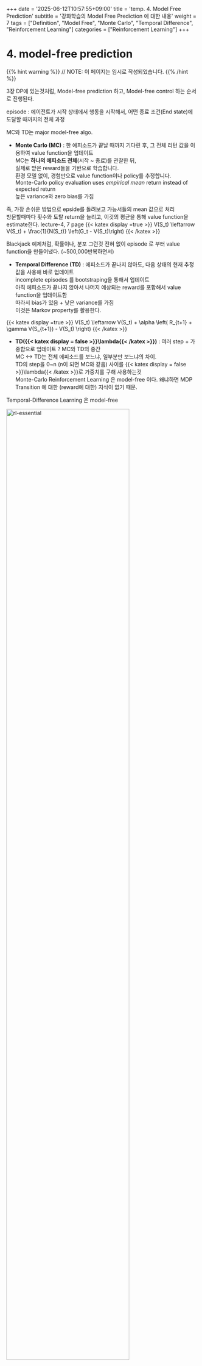 +++
date = '2025-06-12T10:57:55+09:00'
title = 'temp. 4. Model Free Prediction'
subtitle =  '강화학습의 Model Free Prediction 에 대한 내용'
weight = 7
tags = ["Definition", "Model Free", "Monte Carlo", "Temporal Difference", "Reinforcement Learning"]
categories = ["Reinforcement Learning"]
+++

# **4. model-free prediction**



{{% hint warning %}}
// NOTE: 이 페이지는 임시로 작성되었습니다.
{{% /hint %}}


3장 DP에 있는것처럼, Model-free prediction 하고, Model-free control 하는 순서로 진행된다.

episode : 에이전트가 시작 상태에서 행동을 시작해서, 어떤 종료 조건(End state)에 도달할 때까지의 전체 과정

MC와 TD는 major model-free algo.

- **Monte Carlo (MC)** : 한 에피소드가 끝날 때까지 기다린 후, 그 전체 리턴 값을 이용하여 value function을 업데이트<br>
MC는 **하나의 에피소드 전체**(시작 ~ 종료)를 관찰한 뒤, <br>
실제로 받은 reward들을 기반으로 학습합니다. <br>
환경 모델 없이, 경험만으로 value function이나 policy를 추정합니다. <br>
Monte-Carlo policy evaluation uses _empirical mean_ return
instead of expected return <br>
높은 variance와 zero bias를 가짐


즉, 가장 손쉬운 방법으로 epside를 돌려보고 가능서들의 mean 값으로 처리 <br>
방문할때마다 횟수와 토탈 return을 늘리고, 이것의 평균을 통해 value function을 estimate한다.
lecture-4, 7 page
{{< katex display =true >}}
V(S_t) \leftarrow V(S_t) + \frac{1}{N(S_t)} \left(G_t - V(S_t)\right)
{{< /katex >}}

Blackjack 예제처럼,
확률이나, 분포 그런것 전혀 없이 episode 로 부터 value function을 만들어냈다. (~500,000반복하면서)

- **Temporal Difference (TD)** : 에피소드가 끝나지 않아도, 다음 상태의 현재 추정 값을 사용해 바로 업데이트 <br>
incomplete episodes 를 bootstraping을 통해서 업데이트 <br>
아직 에피소드가 끝나지 않아서 나머지 예상되는 reward를 포함해서 value function을 업데이트함 <br>
따라서 bias가 있음 + 낮은 variance를 가짐<br>
이것은 Markov property를 활용한다.

{{< katex display =true >}}
V(S_t) \leftarrow V(S_t) + \alpha \left( R_{t+1} + \gamma V(S_{t+1}) - V(S_t) \right)
{{< /katex >}}


- **TD({{< katex display = false >}}\lambda{{< /katex >}})** : 여러 step + 가중합으로 업데이트 ?  MC와 TD의 중간<br>
MC <-> TD는 전체 에피소드를 보느냐, 일부분만 보느냐의 차이.<br>
TD의 step을 0~n (n이 되면 MC와 같음) 사이를 {{< katex display = false >}}\lambda{{< /katex >}}로 가중치를 구해 사용하는것<br>
Monte-Carlo Reinforcement Learning 은 model-free 이다.
왜냐하면 MDP Transition 에 대한 (reward에 대한) 지식이 없기 때문.

Temporal-Difference Learning 은 model-free


<img src="/images/rl-backup-category.png" alt="rl-essential" style="width:80%;" />


# **5. model-free control**
## **on-policy/off-policy intro**

π = Target Policy
µ = Behavior Policy

이두개가 같으면 on-policy 다르면 off-policy.

- Off-policy learning : “Look over someone’s shoulder” <br>
Learn about policy π from experience sampled from µ <br>
**re-use** experience generated from old policy <br>
**Q-Learning** : {{< katex display=false >}}\varepsilon{{< /katex >}}-greedy 방식으로 탐험하지만 학습에는 반영 안할수 있음(최적의 행동만 업데이트)

- On-policy learning : “Learn on the job” <br>
Learn about policy π from experience sampled from π<br>
**Salsa** :on-policy Q-learning. 현재 행동을 그대로 따라가며 학습

## **on-policy**
### **Monte-carlo iteration**
Monte-Carlo 방법을 통해서 Policy Evaluation은 가능.(=Monte-Carlo Evaluation)<br>
greedy 하게 policy improvement는 action-value 펑션에 대해서만 가능하다.
state-value function을 하려면, 모델에 대해 알아야만 가능하다.<br>

{{< katex display =true >}}
\pi'(s) = \arg\max_{a \in \mathcal{A}} \left( \mathcal{R}_s^a + \sum_{s'} \mathcal{P}_{ss'}^a V(s') \right)
{{< /katex >}}
위와 대비되게 action-value function(Q 펑션) 은 model-free해서 알수 있다.


{{< katex display =true >}}
\pi'(s) = \arg\max_{a \in \mathcal{A}} Q(s, a)
{{< /katex >}}

이렇게 알게된 policy를 아래 {{< katex display=false >}}\varepsilon{{< /katex >}}-greedy  방식으로 improvement 한다.

### **ε-greedy**
**{{< katex display=false >}}\varepsilon{{< /katex >}}-greedy Algo**

항상 최고의 행동만 고르면 탐험이 부족하고, 항상 무작위로 고르면 성능이 낮다. → 둘 사이를 적절히 섞자!

예시 )<br>
ε=0.1 (10%) <br>
90% 확률로 현재 최적의 행동 <br>
10% 확률로 랜덤 행동 <br>

이것은 수학적으로 policy가 점차 좋아지는것을 나타내고 수렴한다는 계산 증명이 가능하다

### **Monte-carlo Control**
Monde-Carlo Policy iteration 은 이전 섹션에서 설명한것

Monde-Carlo Control 은 하나씩의 episode 가 끝난후에 policy를 업데이트하는것 (episode 단위로 policy improvement)<br>
이렇게 해도 되는 이유는(수렴하는이유는) `Greedy in the Limit with Infinite Exploration` 성질을 만족하기 때문이다..<br>
(policy를 업데이트하기 위한 충분한 정보를 이미 가지고 있다 라고 볼수도 있다.) <br>
[화살표 그림 추가예정]

GLIE 성질에 대한 설명은 추후 업데이트.

### **Sarsa**

MC Control은 episode가 끝날때마다 정책을 개선하는데
Salsa는 매 step마다 정책을 개선.


## **off-policy**
**behaviour policy µ를 통해서 수집하고, target policy π 를 학습하는것** <br>
이것은 다른 분포로부터 학습하는 성질을 이용
{{< katex display = true >}}
\mathbb{E}_{X \sim P}[f(X)]
= \sum P(X) f(X)
= \sum Q(X) \frac{P(X)}{Q(X)} f(X)
= \mathbb{E}_{X \sim Q} \left[ \frac{P(X)}{Q(X)} f(X) \right]
{{< /katex >}}

이것은 다음과 같이 value function 계산에 주입된다.
{{< katex display = true >}}
G_t^{\pi / \mu} =
\frac{\pi(A_t \mid S_t)}{\mu(A_t \mid S_t)}
\frac{\pi(A_{t+1} \mid S_{t+1})}{\mu(A_{t+1} \mid S_{t+1})}
\cdots
\frac{\pi(A_T \mid S_T)}{\mu(A_T \mid S_T)}
G_t
{{< /katex >}}
{{< katex display = true >}}
V(S_t) \leftarrow V(S_t) + \alpha \left( G_t^{\pi / \mu} - V(S_t) \right)
{{< /katex >}}

### **Q-learning**
action-value Q(s,a) 의 off-policy learning <br>
다음 action을 선택할때 behaviour policy로부터 고르고, {{< katex display = false >}}A_{t+1} \sim \mu(\cdot \mid S_t){{< /katex >}} <br>
학습은 target policy 기반으로 진행. {{< katex display = false >}}A' \sim \pi(\cdot \mid S_t){{< /katex >}}<br>
**위와 같이 진행해도, Q-learing은 결국에는 <br>
옵티멀한 action-value (q) function에 수렴한다는 성질을 이용한것.** <br>

밑에는 improvement 하는 수식.
{{< katex display = true >}}
Q(S_t, A_t) \leftarrow Q(S_t, A_t) + \alpha \left( R_{t+1} + \gamma Q(S_{t+1}, A') - Q(S_t, A_t) \right)
{{< /katex >}}

이렇게 하면 복잡한 weight 계산식 을 하지 않아도 된다.



[마지막 랩업 표 추가 예정]
# **6. value function approximation**
large MDP를 풀수 없으니 (too many state and action) value function(state-value/action-value function)을 어떻게 근사하게 구하는가?
- Liner combinations of feature
- Neural network


여기서부터 Gradient Descent 가 나온다.

>1) 정책 π 고정 
>2) Q-function을 gradient descent로 근사 (policy evaluation) 
>3) 근사된 Q 기반으로 정책 개선 (policy improvement) 
>4) 다시 반복 (⇒ 점진적으로 최적 정책에 수렴)


value function을 근사해서 사용하므로 **value-based** 라고도 한다.

## **Action-value function Approximation**
아래와 같이 action value function은 approximate를 통해서 표현될수 있고.
델타 W를 작게하므로써 근사를 구할 수 있다.
{{< katex display = true >}}
J(\mathbf{w}) = \mathbb{E}_{\pi} \left[ \left( q_{\pi}(S, A) - \hat{q}(S, A, \mathbf{w}) \right)^2 \right]
{{< /katex >}}

{{< katex display = true >}}
- \frac{1}{2} \nabla_{\mathbf{w}} J(\mathbf{w}) 
= \left( q_{\pi}(S, A) - \hat{q}(S, A, \mathbf{w}) \right) \nabla_{\mathbf{w}} \hat{q}(S, A, \mathbf{w})
{{< /katex >}}
{{< katex display = true >}}
\Delta \mathbf{w} = \alpha \left( q_{\pi}(S, A) - \hat{q}(S, A, \mathbf{w}) \right) \nabla_{\mathbf{w}} \hat{q}(S, A, \mathbf{w})
{{< /katex >}}

## **Batch Method**
위의 gradient descent 할때 sampling을 효율적으로 하기 위한 여러가지 방법들

### **Experience Replay**
과거의 transition들을 버리지 않고 buffer에 저장해 두었다가,
학습할 때마다 랜덤하게 샘플링해서 사용

### **Prioritized Experience Replay (PER)**
모든 transition을 균등하게 샘플하지 않고,
TD-error가 큰 transition에 더 높은 확률을 부여하여 학습

직관: TD-error가 클수록 더 학습이 필요한 "중요한" 경험

# **7. policy gradient Method**

이전섹션에서는 action-value function(Q 펑션)을 근사해서 옵티멀한 폴리시를 찾아갔다면, <br>
policy gradient는 Q 없이 policy parameter를 직접 업데이트 한다. **policy-based**


- Softmax Policy : 이산행동일때, softmax over logits으로 정책을 정하고, policy에 대한 gradient 값 계산<br>
이를 통해서 현재 iteration 에 대한 policy 파라미터를 업데이트한다.
- Gaussian Policy : 연속행동일때,  가우시안 분포를 정책으로 정하고, policy에 대한 gradient 값 계산<br>
이를 통해서 현재 iteration 에 대한 policy 파라미터를 업데이트한다.

{{% hint warning %}}
policy-based 에서도 replay buffer를 쓸수 있는가?

1) Policy-based에서 Replay Buffer의 어려움
문제: Policy가 계속 변하기 때문에
​
2) PPO, TRPO [	❌ 또는 제한적 사용 ]	최근의 데이터만 사용 (very short buffer)

3) SAC (Soft Actor-Critic) [ 확률적 policy 사용 ] (policy gradient 기반) <br>
하지만 전체 구조는 off-policy 로써 replay buffer 적극 사용

by GPT

**추가 research 요망**
{{% /hint %}}


## **Actor-Critic**
policy-based + value-based

Actor는 행동을 생성하고 <br>
Critic은 그 행동의 "좋음"을 평가해서 Advantage를 추정 <br>
이를 바탕으로 Actor의 policy gradient를 계산 <br>

lacture-7 24page

간단한 actor-critic 구조는 actuion-value를 critic 하는것이다.
Critic은 TD(0)을 통해서 Q-Function을 학습하고
Actor는 위 학습된 Q-function을 기반으로 policy gradient를 수행하는것이다.

### **Proximal Policy Optimization (PPO)**
Actor-Critic 구조에서
Clipped Objective를 도입해서, policy가 너무 크게 바뀌지 않도록 제약하는것.

아래는 PPO surrogate objective 함수(목적함수). 이를 gradient ascent(최대화) 하는 파라미터를 현재 policy에 업데이트하면 policy는 옵티멀을 향해간다.
{{< katex display = true >}}
L^{\text{CLIP}}(\theta) = \hat{\mathbb{E}}_t \left[ \min \left( r_t(\theta) \hat{A}_t,\; \text{clip}(r_t(\theta), 1 - \epsilon, 1 + \epsilon) \hat{A}_t \right) \right]
{{< /katex >}}

# **8. Integration Learning and Planning**

## **Model-based RL**
**[생략]**

## **Simulation-based Search**
"전체 상태 공간을 직접 학습하기는 너무 비싸다. 대신, 유망한 부분만 집중적으로 시뮬레이션하면서 거기서 경험한 정보로 Q값을 점점 더 정확하게 만든다."

//note: balsa simulation learning 과는 개념이 조금 다름

**[미완]**

# **9. Exploration and Exploitation**
- **Exploitation** : Make the best decision given current information
- **Exploration** : Gather more information


너무 탐험만 하면: 성능이 낮은 행동도 계속 시도 → 학습은 느리고, 보상은 낮음 <br>
너무 이용만 하면: 더 나은 행동을 아예 시도하지 않음 → **지역 최적해(local optimum)**에 갇힘 <br>
→ 따라서, 단기 보상 vs 장기 학습 사이의 균형을 잡는 것이 중요합니다. <br>

이 섹션에서는 여러 방법들을 제시하고 있습니다
[미완]


# **10. Case Study: RL in Classic Games**
[미완]

---
# **999. Deep RL**

RL과 딥러닝의 결합 <br>
딥러닝이 사용하는 위치
- **Policy Network** : 현재 상태에서 행동 분포를 출력
- **Value Network** : 상태나 상태-행동의 가치를 출력
- **Q-network** : Q(s, a)를 직접 추정
- **Model Network** : 환경 dynamics (transition, reward)를 예측 (model-based RL에서만 사용)

# **a. Balsa**
Balsa는 쿼리 플랜을 순차적으로 구성하는 문제를 **Markov Decision Process (MDP)** 으로 보고,
이를 강화학습으로 해결

- State s = 현재까지 만들어진 partial query plan
- Action a = 다음에 어떤 테이블을 조인할지 결정
- Reward r = 쿼리 플랜의 실행 비용 또는 latency
- Environment = DB 쿼리 시뮬레이터 or Costmodel


추가적으로 
- simulation phase(step) 을 가져서 재앙적 plan을 탐험하지 않게하고,
- Timeout을 둬서 Safe Execution 시간을 보장했다. (재앙적 plan이 선택되더라도 timeout으로 하한보장)
- value network를 simple tree convolution networks 로 구성

```python
# 여기에서 모델은 강화학습의 environment의 모델이 아니라, value function을 근사할(계산할) treeconv 모델을 의미함
def MakeModel(p, exp, dataset):
    dev = GetDevice()
    num_label_bins = int(
        dataset.costs.max().item()) + 2  # +1 for 0, +1 for ceil(max cost).
    query_feat_size = len(exp.query_featurizer(exp.nodes[0]))
    batch = exp.featurizer(exp.nodes[0])
    assert batch.ndim == 1
    plan_feat_size = batch.shape[0]

    if p.tree_conv:
        labels = num_label_bins if p.cross_entropy else 1
        return TreeConvolution(feature_size=query_feat_size,
                               plan_size=plan_feat_size,
                               label_size=labels,
                               version=p.tree_conv_version).to(dev)
```



# **b. LOGGER**

- e-beam search 소개 [Exploration and exploitation]
- loss function reward weighting을 통해서 poor operator에 의한 fluctuation 방지
- log transformation 을 통해서 reward의 범위를 압축 (재앙적 plan의 영향도를 감쇄)
- ROSS Restricted Operator Search Space. (최적을 찾지 않고 최악이 안골라지게 해서 효율적)
- policy nertwork (GNN + LSTM)

# **c. RELOAD**
Balsa + MAML + PER

## **Model-Agnostic Meta-Learning(MAML)**
모든 task에 잘 작동하는 하나의 모델을 학습하는 것"이 아니라, <br>
조금만 fine-tuning 하면 각 task에 잘 작동할 수 있는 초기 모델"을 학습하는 것. 

## **PER**
위에 언급 [ 생략 ]

## 참조
https://davidstarsilver.wordpress.com/teaching/

https://wnthqmffhrm.tistory.com/10

https://davidstarsilver.wordpress.com/wp-content/uploads/2025/04/lecture-5-model-free-control-.pdf